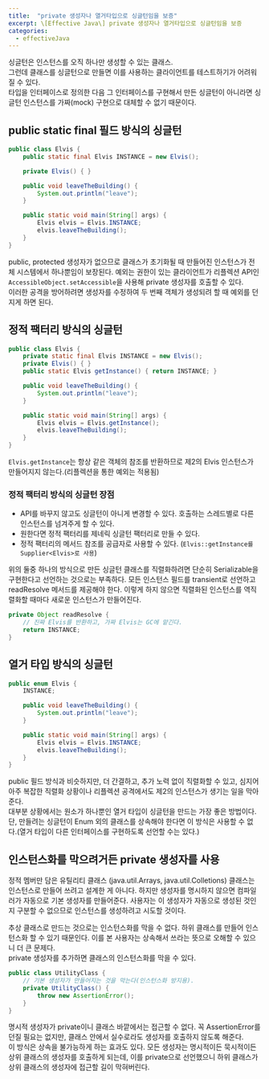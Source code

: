 ```yaml
---
title:  "private 생성자나 열거타입으로 싱글턴임을 보증"
excerpt: \[Effective Java\] private 생성자나 열거타입으로 싱글턴임을 보증
categories:
  - effectiveJava
---
```


싱글턴은 인스턴스를 오직 하나만 생성할 수 있는 클래스.  
그런데 클래스를 싱글턴으로 만들면 이를 사용하는 클라이언트를 테스트하기가 어려워질 수 있다.  
타입을 인터페이스로 정의한 다음 그 인터페이스를 구현해서 만든 싱글턴이 아니라면 싱글턴 인스턴스를 가짜(mock) 구현으로 대체할 수 없기 때문이다.

## public static final 필드 방식의 싱글턴

  
```java
public class Elvis {
    public static final Elvis INSTANCE = new Elvis();

    private Elvis() { }

    public void leaveTheBuilding() {
        System.out.println("leave");
    }

    public static void main(String[] args) {
        Elvis elvis = Elvis.INSTANCE;
        elvis.leaveTheBuilding();
    }
}
```  

public, protected 생성자가 없으므로 클래스가 초기화될 때 만들어진 인스턴스가 전체 시스템에서 하나뿐임이 보장된다. 예외는 권한이 있는 클라이언트가 리플렉션 API인 ```AccessibleObject.setAccessible```을 사용해 private 생성자를 호출할 수 있다.   
이러한 공격을 방어하려면 생성자를 수정하여 두 번째 객체가 생성되려 할 때 예외를 던지게 하면 된다.

## 정적 팩터리 방식의 싱글턴

  
```java
public class Elvis {
    private static final Elvis INSTANCE = new Elvis();
    private Elvis() { }
    public static Elvis getInstance() { return INSTANCE; }

    public void leaveTheBuilding() {
        System.out.println("leave");
    }

    public static void main(String[] args) {
        Elvis elvis = Elvis.getInstance();
        elvis.leaveTheBuilding();
    }
}
```  

```Elvis.getInstance```는 항상 같은 객체의 참조를 반환하므로 제2의 Elvis 인스턴스가 만들어지지 않는다.(리플렉션을 통한 예외는 적용됨)  

### 정적 팩터리 방식의 싱글턴 장점
- API를 바꾸지 않고도 싱글턴이 아니게 변경할 수 있다. 호출하는 스레드별로 다른 인스턴스를 넘겨주게 할 수 있다.
- 원한다면 정적 팩터리를 제네릭 싱글턴 팩터리로 만들 수 있다.
- 정적 팩터리의 메서드 참조를 공급자로 사용할 수 있다. (```Elvis::getInstance를 Supplier<Elvis>로 사용```)  

위의 둘중 하나의 방식으로 만든 싱글턴 클래스를 직렬화하려면 단순히 Serializable을 구현한다고 선언하는 것으로는 부족하다. 모든 인스턴스 필드를 transient로 선언하고 readResolve 메서드를 제공해야 한다. 이렇게 하지 않으면 직렬화된 인스턴스를 역직렬화할 때마다 새로운 인스턴스가 만들어진다.

  
```java
private Object readResolve {
    // 진짜 Elvis를 반환하고, 가짜 Elvis는 GC에 맡긴다.
    return INSTANCE;
}
```  

## 열거 타입 방식의 싱글턴

  
```java
public enum Elvis {
    INSTANCE;

    public void leaveTheBuilding() {
        System.out.println("leave");
    }

    public static void main(String[] args) {
        Elvis elvis = Elvis.INSTANCE;
        elvis.leaveTheBuilding();
    }
}
```  

public 필드 방식과 비슷하지만, 더 간결하고, 추가 노력 없이 직렬화할 수 있고, 심지어 아주 복잡한 직렬화 상황이나 리플렉션 공격에서도 제2의 인스턴스가 생기는 일을 막아준다.  
대부분 상황에서는 원소가 하나뿐인 열거 타입이 싱글턴을 만드는 가장 좋은 방법이다.  
단, 만들려는 싱글턴이 Enum 외의 클래스를 상속해야 한다면 이 방식은 사용할 수 없다.(열거 타입이 다른 인터페이스를 구현하도록 선언할 수는 있다.)  


## 인스턴스화를 막으려거든 private 생성자를 사용
정적 멤버만 담은 유틸리티 클래스 (java.util.Arrays, java.util.Colletions) 클래스는 인스턴스로 만들어 쓰려고 설계한 게 아니다. 하지만 생성자를 명시하지 않으면 컴파일러가 자동으로 기본 생성자를 만들어준다. 사용자는 이 생성자가 자동으로 생성된 것인지 구분할 수 없으므로 인스턴스를 생성하려고 시도할 것이다.  

추상 클래스로 만드는 것으로는 인스턴스화를 막을 수 없다. 하위 클래스를 만들어 인스턴스화 할 수 있기 때문인다. 이를 본 사용자는 상속해서 쓰라는 뜻으로 오해할 수 있으니 더 큰 문제다.  
private 생성자를 추가하면 클래스의 인스턴스화를 막을 수 있다.

  
```java
public class UtilityClass {
    // 기본 생성자가 만들어지는 것을 막는다(인스턴스화 방지용).
    private UtilityClass() {
        throw new AssertionError();
    }
}
```  

명시적 생성자가 private이니 클래스 바깥에서는 접근할 수 없다. 꼭 AssertionError를 던질 필요는 없지만, 클래스 안에서 실수로라도 생성자를 호출하지 않도록 해준다.  
이 방식은 상속을 불가능하게 하는 효과도 있다. 모든 생성자는 명시적이든 묵시적이든 상위 클래스의 생성자를 호출하게 되는데, 이를 private으로 선언했으니 하위 클래스가 상위 클래스의 생성자에 접근할 길이 막혀버린다.